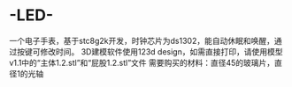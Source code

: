 # -LED-
一个电子手表，基于stc8g2k开发，时钟芯片为ds1302，能自动休眠和唤醒，通过按键可修改时间。
3D建模软件使用123d design，如需直接打印，请使用模型v1.1中的“主体1.2.stl”和“屁股1.2.stl”文件
需要购买的材料：直径45的玻璃片，直径1的光轴
